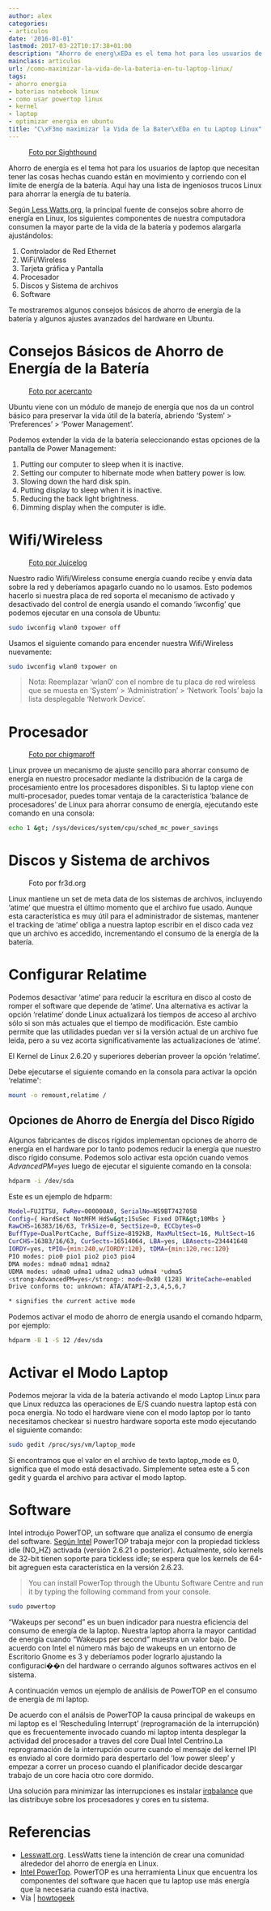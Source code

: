 ```yaml
---
author: alex
categories:
- articulos
date: '2016-01-01'
lastmod: 2017-03-22T10:17:38+01:00
description: "Ahorro de energ\xEDa es el tema hot para los usuarios de laptop que  necesitan tener las cosas hechas cuando est\xE1n en movimiento y corriendo con el  l\xEDmite de energ\xEDa de la bater\xEDa. Aqu\xED hay una lista de ingeniosos trucos  Linux para ahorrar la energ\xEDa de tu bater\xEDa."
mainclass: articulos
url: /como-maximizar-la-vida-de-la-bateria-en-tu-laptop-linux/
tags:
- ahorro energia
- baterias notebook linux
- como usar powertop linux
- kernel
- laptop
- optimizar energia en ubuntu
title: "C\xF3mo maximizar la Vida de la Bater\xEDa en tu Laptop Linux"
---
```


<figure>
        <a href="/img/2012/07/sshot4cb822438c27c1.jpg">
          <amp-img
            on="tap:lightbox1"
            role="button"
            tabindex="0"
            layout="responsive"
            src="/img/2012/07/sshot4cb822438c27c1.jpg"
            alt="C\xF3mo maximizar la Vida de la Bater\xEDa en tu Laptop Linux"
            title="C\xF3mo maximizar la Vida de la Bater\xEDa en tu Laptop Linux"
            sizes="(min-width: 650px) 650px, 100vw"
            width="650"
            height="306">
          </amp-img>
        </a>
        <figcaption><a href="http://www.flickr.com/photos/wolfhound/3167885873/sizes/m/in/photostream/" target="_blank">Foto por Sighthound</a></figcaption>
</figure>

Ahorro de energía es el tema hot para los usuarios de laptop que necesitan tener las cosas hechas cuando están en movimiento y corriendo con el límite de energía de la batería. Aquí hay una lista de ingeniosos trucos Linux para ahorrar la energía de tu batería.

Según<a href="http://www.lesswatts.org/tips/" target="_blank"> Less Watts.org</a>, la principal fuente de consejos sobre ahorro de energía en Linux, los siguientes componentes de nuestra computadora consumen la mayor parte de la vida de la batería y podemos alargarla ajustándolos:

1. Controlador de Red Ethernet
2. WiFi/Wireless
3. Tarjeta gráfica y Pantalla
4. Procesador
5. Discos y Sistema de archivos
6. Software

Te mostraremos algunos consejos básicos de ahorro de energía de la batería y algunos ajustes avanzados del hardware en Ubuntu.

<!--more--><!--ad-->

# Consejos Básicos de Ahorro de Energía de la Batería

<figure>
        <a href="/img/2012/07/linux_wallpaper1.jpg">
          <amp-img
            on="tap:lightbox1"
            role="button"
            tabindex="0"
            layout="responsive"
            src="/img/2012/07/linux_wallpaper1.jpg"
            alt="C\xF3mo maximizar la Vida de la Bater\xEDa en tu Laptop Linux"
            title="C\xF3mo maximizar la Vida de la Bater\xEDa en tu Laptop Linux"
            sizes="(min-width: 500px) 500px, 100vw"
            width="500"
            height="37">
          </amp-img>
        </a>
        <figcaption><a href="http://www.flickr.com/photos/acercanto/314496099/sizes/m/" target="_blank">Foto por acercanto</a></figcaption>
</figure>

Ubuntu viene con un módulo de manejo de energía que nos da un control básico para preservar la vida útil de la batería, abriendo &#8216;System&#8217; > &#8216;Preferences&#8217; > &#8216;Power Management&#8217;.

<figure>
        <a href="/img/2012/07/battery_power1.png">
          <amp-img
            on="tap:lightbox1"
            role="button"
            tabindex="0"
            layout="responsive"
            src="/img/2012/07/battery_power1.png"
            alt="C\xF3mo maximizar la Vida de la Bater\xEDa en tu Laptop Linux"
            title="C\xF3mo maximizar la Vida de la Bater\xEDa en tu Laptop Linux"
            sizes="(min-width: 620px) 620px, 100vw"
            width="620"
            height="457">
          </amp-img>
        </a>
</figure>

Podemos extender la vida de la batería seleccionando estas opciones de la pantalla de Power Management:

1. Putting our computer to sleep when it is inactive.
2. Setting our computer to hibernate mode when battery power is low.
3. Slowing down the hard disk spin.
4. Putting display to sleep when it is inactive.
5. Reducing the back light brightness.
6. Dimming display when the computer is idle.

# Wifi/Wireless

<figure>
        <a href="/img/2012/07/wifi1.jpg">
          <amp-img
            on="tap:lightbox1"
            role="button"
            tabindex="0"
            layout="responsive"
            src="/img/2012/07/wifi1.jpg"
            alt="C\xF3mo maximizar la Vida de la Bater\xEDa en tu Laptop Linux"
            title="C\xF3mo maximizar la Vida de la Bater\xEDa en tu Laptop Linux"
            sizes="(min-width: 500px) 500px, 100vw"
            width="500"
            height="375">
          </amp-img>
        </a>
        <figcaption><a href="http://www.flickr.com/photos/juicelog/363018869/sizes/m/" target="_blank">Foto por Juicelog</a></figcaption>
</figure>

Nuestro radio Wifi/Wireless consume energía cuando recibe y envía data sobre la red y deberíamos apagarlo cuando no lo usamos. Esto podemos hacerlo si nuestra placa de red soporta el mecanismo de activado y desactivado del control de energía usando el comando &#8216;iwconfig&#8217; que podemos ejecutar en una consola de Ubuntu:

```bash
sudo iwconfig wlan0 txpower off
```

Usamos el siguiente comando para encender nuestra Wifi/Wireless nuevamente:

```bash
sudo iwconfig wlan0 txpower on
```

> Nota: Reemplazar &#8216;wlan0&#8242; con el nombre de tu placa de red wireless que se muesta en &#8216;System&#8217; > &#8216;Administration&#8217; > &#8216;Network Tools&#8217; bajo la lista desplegable &#8216;Network Device&#8217;.

# Procesador

<figure>
        <a href="/img/2012/07/4503427549_5ee84b6ea51.jpg">
          <amp-img
            on="tap:lightbox1"
            role="button"
            tabindex="0"
            layout="responsive"
            src="/img/2012/07/4503427549_5ee84b6ea51.jpg"
            alt="C\xF3mo maximizar la Vida de la Bater\xEDa en tu Laptop Linux"
            title="C\xF3mo maximizar la Vida de la Bater\xEDa en tu Laptop Linux"
            sizes="(min-width: 500px) 500px, 100vw"
            width="500"
            height="337">
          </amp-img>
        </a>
        <figcaption><a href="http://www.flickr.com/photos/65819195@N00/4503427549/sizes/m/in/photostream/" target="_blank">Foto por chigmaroff</a></figcaption>
</figure>

Linux provee un mecanismo de ajuste sencillo para ahorrar consumo de energía en nuestro procesador mediante la distribución de la carga de procesamiento entre los procesadores disponibles. Si tu laptop viene con multi-procesador, puedes tomar ventaja de la característica &#8216;balance de procesadores&#8217; de Linux para ahorrar consumo de energía, ejecutando este comando en una consola:

```bash
echo 1 &gt; /sys/devices/system/cpu/sched_mc_power_savings
```

# Discos y Sistema de archivos

<figure>
        <a href="/img/2012/07/harddisk1.jpg">
          <amp-img
            on="tap:lightbox1"
            role="button"
            tabindex="0"
            layout="responsive"
            src="/img/2012/07/harddisk1.jpg"
            alt="C\xF3mo maximizar la Vida de la Bater\xEDa en tu Laptop Linux"
            title="C\xF3mo maximizar la Vida de la Bater\xEDa en tu Laptop Linux"
            sizes="(min-width: 500px) 500px, 100vw"
            width="500"
            height="334">
          </amp-img>
        </a>
        <figcaption>Foto por fr3d.org</figcaption>
</figure>

Linux mantiene un set de meta data de los sistemas de archivos, incluyendo &#8216;atime&#8217; que muestra el último momento que el archivo fue usado. Aunque esta característica es muy útil para el administrador de sistemas, mantener el tracking de &#8216;atime&#8217; obliga a nuestra laptop escribir en el disco cada vez que un archivo es accedido, incrementando el consumo de la energía de la batería.

# Configurar Relatime

Podemos desactivar &#8216;atime&#8217; para reducir la escritura en disco al costo de romper el software que depende de &#8216;atime&#8217;. Una alternativa es activar la opción &#8216;relatime&#8217; donde Linux actualizará los tiempos de acceso al archivo sólo si son más actuales que el tiempo de modificación. Este cambio permite que las utilidades puedan ver si la versión actual de un archivo fue leida, pero a su vez acorta significativamente las actualizaciones de &#8216;atime&#8217;.

El Kernel de Linux 2.6.20 y superiores deberían proveer la opción &#8216;relatime&#8217;.

Debe ejecutarse el siguiente comando en la consola para activar la opción &#8216;relatime':

```bash
mount -o remount,relatime /
```

## Opciones de Ahorro de Energía del Disco Rígido

Algunos fabricantes de discos rígidos implementan opciones de ahorro de energía en el hardware por lo tanto podemos reducir la energía que nuestro disco rígido consume. Podemos solo activar esta opción cuando vemos *AdvancedPM=yes* luego de ejecutar el siguiente comando en la consola:

```bash
hdparm -i /dev/sda
```

Este es un ejemplo de hdparm:

```bash
Model=FUJITSU, FwRev=000000A0, SerialNo=NS9BT742705B
Config={ HardSect NotMFM HdSw&gt;15uSec Fixed DTR&gt;10Mbs }
RawCHS=16383/16/63, TrkSize=0, SectSize=0, ECCbytes=0
BuffType=DualPortCache, BuffSize=8192kB, MaxMultSect=16, MultSect=16
CurCHS=16383/16/63, CurSects=16514064, LBA=yes, LBAsects=234441648
IORDY=yes, tPIO={min:240,w/IORDY:120}, tDMA={min:120,rec:120}
PIO modes: pio0 pio1 pio2 pio3 pio4
DMA modes: mdma0 mdma1 mdma2
UDMA modes: udma0 udma1 udma2 udma3 udma4 *udma5
<strong>AdvancedPM=yes</strong>: mode=0x80 (128) WriteCache=enabled
Drive conforms to: unknown: ATA/ATAPI-2,3,4,5,6,7
```

```bash
* signifies the current active mode

```

Podemos activar el modo de ahorro de energía usando el comando hdparm, por ejemplo:

```bash
hdparm -B 1 -S 12 /dev/sda
```


# Activar el Modo Laptop

Podemos mejorar la vida de la batería activando el modo Laptop Linux para que Linux reduzca las operaciones de E/S cuando nuestra laptop está con poca energía. No todo el hardware viene con el modo laptop por lo tanto necesitamos checkear si nuestro hardware soporta este modo ejecutando el siguiente comando:

```bash
sudo gedit /proc/sys/vm/laptop_mode
```

Si encontramos que el valor en el archivo de texto laptop_mode es 0, significa que el modo está desactivado. Simplemente setea este a 5 con gedit y guarda el archivo para activar el modo laptop.

# Software

Intel introdujo PowerTOP, un software que analiza el consumo de energía del software. <a href="https://www.linuxpowertop.org/powertop.php" target="_blank">Según Intel</a> PowerTOP trabaja mejor con la propiedad tickless idle (NO_HZ) activada (versión 2.6.21 o posterior). Actualmente, sólo kernels de 32-bit tienen soporte para tickless idle; se espera que los kernels de 64-bit agreguen esta característica en la versión 2.6.23.

> You can install PowerTop through the Ubuntu Software Centre and run it by typing the following command from your console.

```bash
sudo powertop
```

&#8220;Wakeups per second&#8221; es un buen indicador para nuestra eficiencia del consumo de energía de la laptop. Nuestra laptop ahorra la mayor cantidad de energía cuando &#8220;Wakeups per second&#8221; muestra un valor bajo. De acuerdo con Intel el número más bajo de wakeups en un entorno de Escritorio Gnome es 3 y deberíamos poder lograrlo ajustando la configuraci��n del hardware o cerrando algunos softwares activos en el sistema.

A continuación vemos un ejemplo de análisis de PowerTOP en el consumo de energía de mi laptop.

<figure>
        <a href="/img/2012/07/powertop1.png">
          <amp-img
            on="tap:lightbox1"
            role="button"
            tabindex="0"
            layout="responsive"
            src="/img/2012/07/powertop1.png"
            alt="C\xF3mo maximizar la Vida de la Bater\xEDa en tu Laptop Linux"
            title="C\xF3mo maximizar la Vida de la Bater\xEDa en tu Laptop Linux"
            sizes="(min-width: 534px) 534px, 100vw"
            width="534"
            height="514">
          </amp-img>
        </a>
</figure>


De acuerdo con el análsis de PowerTOP la causa principal de wakeups en mi laptop es el &#8216;Rescheduling Interrupt&#8217; (reprogramación de la interrupción) que es frecuentemente invocado cuando mi laptop intenta desplegar la actividad del procesador a traves del core Dual Intel Centrino.La reprogramación de la interrupción ocurre cuando el mensaje del kernel IPI es enviado al core dormido para despertarlo del &#8216;low power sleep&#8217; y empezar a correr un proceso cuando el planificador decide descargar trabajo de un core hacia otro core dormido.

Una solución para minimizar las interrupciones es instalar <a href="https://irqbalance.org/" target="_blank">irqbalance</a> que las distribuye sobre los procesadores y cores en tu sistema.

# Referencias

- <a href="http://www.lesswatts.org/" target="_blank">Lesswatt.org</a>. LessWatts tiene la intención de crear una comunidad alrededor del ahorro de energía en Linux.
- <a href="http://www.linuxpowertop.org/powertop.php" target="_blank">Intel PowerTop</a>. PowerTOP es una herramienta Linux que encuentra los componentes del software que hacen que tu laptop use más energía que la necesaria cuando está inactiva.
- Vía | <a href="http://www.howtogeek.com/55185/how-to-maximize-the-battery-life-on-your-linux-laptop/" target="_blank">howtogeek</a>
